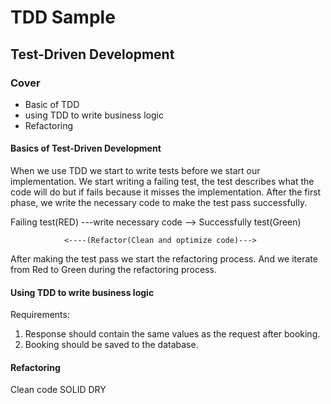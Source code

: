 # TDD Sample

## Test-Driven Development

### Cover
- Basic of TDD
- using TDD to write business logic
- Refactoring

#### Basics of Test-Driven Development

When we use TDD we start to write tests before we start our implementation.
We start writing a failing test, the test describes what the code will do but if fails because it misses the implementation.
After the first phase, we write the necessary code to make the test pass successfully.

Failing test(RED)  ---write necessary code --> Successfully test(Green)

                <----(Refactor(Clean and optimize code)--->
                
After making the test pass we start the refactoring process. And we iterate from Red to Green during the refactoring process.

#### Using TDD to write business logic

Requirements:
1. Response should contain the same values as the request after booking.
2. Booking should be saved to the database.

#### Refactoring
Clean code
SOLID
DRY
